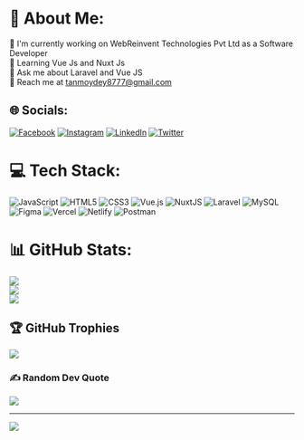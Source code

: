 # 💫 About Me:
🏢 I'm currently working on WebReinvent Technologies Pvt Ltd as a Software Developer<br>🏫 Learning Vue Js and Nuxt Js<br>💬 Ask me about Laravel and Vue JS<br>📨 Reach me at tanmoydey8777@gmail.com


## 🌐 Socials:
[![Facebook](https://img.shields.io/badge/Facebook-%231877F2.svg?logo=Facebook&logoColor=white)](https://facebook.com/YoursJARVIS) [![Instagram](https://img.shields.io/badge/Instagram-%23E4405F.svg?logo=Instagram&logoColor=white)](https://instagram.com/yours_jarvis) [![LinkedIn](https://img.shields.io/badge/LinkedIn-%230077B5.svg?logo=linkedin&logoColor=white)](https://linkedin.com/in/tanmoy-dey-777) [![Twitter](https://img.shields.io/badge/Twitter-%231DA1F2.svg?logo=Twitter&logoColor=white)](https://twitter.com/YoursJarvis) 

# 💻 Tech Stack:
![JavaScript](https://img.shields.io/badge/javascript-%23323330.svg?style=for-the-badge&logo=javascript&logoColor=%23F7DF1E) ![HTML5](https://img.shields.io/badge/html5-%23E34F26.svg?style=for-the-badge&logo=html5&logoColor=white) ![CSS3](https://img.shields.io/badge/css3-%231572B6.svg?style=for-the-badge&logo=css3&logoColor=white) ![Vue.js](https://img.shields.io/badge/vuejs-%2335495e.svg?style=for-the-badge&logo=vuedotjs&logoColor=%234FC08D) ![NuxtJS](https://img.shields.io/badge/Nuxt-black?style=for-the-badge&logo=nuxt.js&logoColor=white) ![Laravel](https://img.shields.io/badge/laravel-%23FF2D20.svg?style=for-the-badge&logo=laravel&logoColor=white) ![MySQL](https://img.shields.io/badge/mysql-%2300f.svg?style=for-the-badge&logo=mysql&logoColor=white) 	![Figma](https://img.shields.io/badge/figma-%23F24E1E.svg?style=for-the-badge&logo=figma&logoColor=white) ![Vercel](https://img.shields.io/badge/vercel-%23000000.svg?style=for-the-badge&logo=vercel&logoColor=white) ![Netlify](https://img.shields.io/badge/netlify-%23000000.svg?style=for-the-badge&logo=netlify&logoColor=#00C7B7) ![Postman](https://img.shields.io/badge/Postman-FF6C37?style=for-the-badge&logo=postman&logoColor=white)
# 📊 GitHub Stats:
![](https://github-readme-stats.vercel.app/api?username=yoursjarvis&theme=vue-dark&hide_border=false&include_all_commits=true&count_private=true)<br/>
![](https://github-readme-streak-stats.herokuapp.com/?user=yoursjarvis&theme=vue-dark&hide_border=false)<br/>
![](https://github-readme-stats.vercel.app/api/top-langs/?username=yoursjarvis&theme=vue-dark&hide_border=false&include_all_commits=true&count_private=true&layout=compact)

## 🏆 GitHub Trophies
![](https://github-profile-trophy.vercel.app/?username=yoursjarvis&theme=darkhub&no-frame=false&no-bg=false&margin-w=4)

### ✍️ Random Dev Quote
![](https://quotes-github-readme.vercel.app/api?type=horizontal&theme=tokyonight)

---
[![](https://visitcount.itsvg.in/api?id=yoursjarvis&icon=5&color=12)](https://visitcount.itsvg.in)

<!-- Proudly created with GPRM ( https://gprm.itsvg.in ) -->
